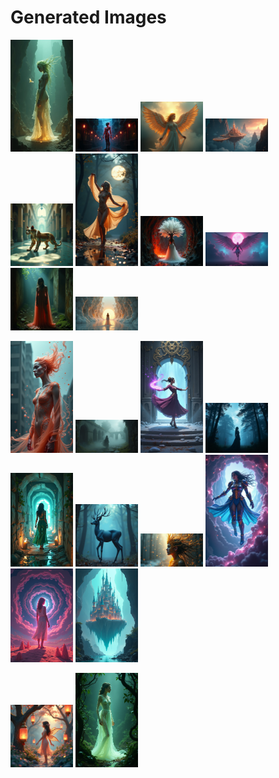 # Generated Images



<img src="2025_07_19_01.png" width="100"/> <img src="2025_07_19_02.png" width="100"/> <img src="2025_07_19_03.png" width="100"/> <img src="2025_07_19_04.png" width="100"/> <img src="2025_07_19_05.png" width="100"/> <img src="2025_07_19_06.png" width="100"/> <img src="2025_07_19_07.png" width="100"/> <img src="2025_07_19_08.png" width="100"/> <img src="2025_07_19_09.png" width="100"/> <img src="2025_07_19_10.png" width="100"/>

<img src="2025_07_19_11.png" width="100"/> <img src="2025_07_19_12.png" width="100"/> <img src="2025_07_19_13.png" width="100"/> <img src="2025_07_19_14.png" width="100"/> <img src="2025_07_19_15.png" width="100"/> <img src="2025_07_19_16.png" width="100"/> <img src="2025_07_19_17.png" width="100"/> <img src="2025_07_19_18.png" width="100"/> <img src="2025_07_19_19.png" width="100"/> <img src="2025_07_19_20.png" width="100"/>

<img src="2025_07_19_21.png" width="100"/> <img src="2025_07_19_22.png" width="100"/>